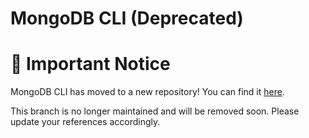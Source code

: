 # MongoDB CLI (Deprecated)

# 🚨 Important Notice
MongoDB CLI has moved to a new repository! You can find it [here](https://github.com/mongodb/mongodb-cli).

This branch is no longer maintained and will be removed soon. Please update your references accordingly.